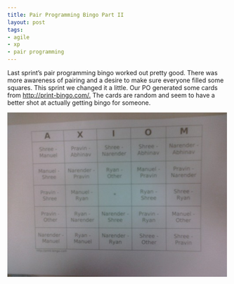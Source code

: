 ```yaml
--- 
title: Pair Programming Bingo Part II
layout: post
tags: 
- agile
- xp
- pair programming
---
```

<p>Last sprint&#8217;s pair programming bingo worked out pretty good. There was more awareness of pairing and a desire to make sure everyone filled some squares. This sprint we changed it a little. Our PO generated some cards from <a href="http://print-bingo.com/.">http://print-bingo.com/.</a> The cards are random and seem to have a better shot at actually getting bingo for someone.</p>

<p><img src="/assets/images/tumblr_luie36O8TT1qhdwsd.jpg" alt=""/></p>
